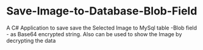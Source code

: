 # Save-Image-to-Database-Blob-Field
A C# Application to save save the Selected Image to MySql table -Blob field - as Base64 encrypted string. Also can be used to show the Image by decrypting the data
